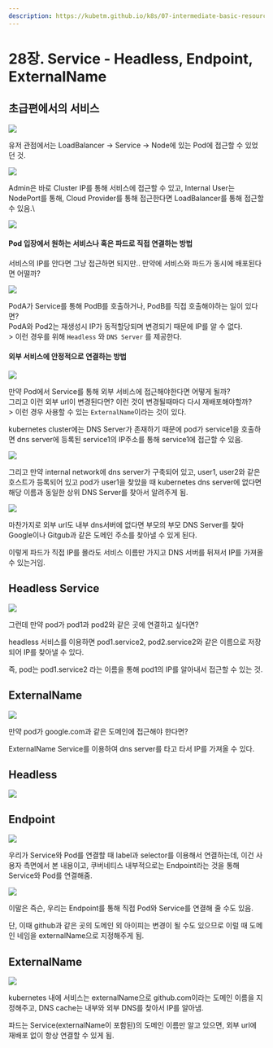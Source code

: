 ```yaml
---
description: https://kubetm.github.io/k8s/07-intermediate-basic-resource/service/
---
```


# 28장. Service - Headless, Endpoint, ExternalName

## 초급편에서의 서비스

![](<../../.gitbook/assets/image (135).png>)



유저 관점에서는 LoadBalancer  -> Service -> Node에 있는 Pod에 접근할 수 있었던 것.

![](<../../.gitbook/assets/image (134).png>)

Admin은 바로 Cluster IP를 통해 서비스에 접근할 수 있고, Internal User는 NodePort를 통해, Cloud Provider를 통해 접근한다면 LoadBalancer를 통해 접근할 수 있음.\


![](<../../.gitbook/assets/image (153).png>)

#### Pod 입장에서 원하는 서비스나 혹은 파드로 직접 연결하는 방법

서비스의 IP를 안다면 그냥 접근하면 되지만.. 만약에 서비스와 파드가 동시에 배포된다면 어떨까?

![](<../../.gitbook/assets/image (123).png>)

PodA가 Service를 통해 PodB를 호출하거나, PodB를 직접 호출해야하는 일이 있다면?\
PodA와 Pod2는 재생성시 IP가 동적할당되며 변경되기 때문에 IP를 알 수 없다.\
\>  이런 경우를 위해 `Headless` 와 `DNS Server` 를 제공한다.

#### 외부 서비스에 안정적으로 연결하는 방법

![](<../../.gitbook/assets/image (114).png>)

만약 Pod에서 Service를 통해 외부 서비스에 접근해야한다면 어떻게 될까?\
그리고 이런 외부 url이 변경된다면? 이런 것이 변경될때마다 다시 재배포해야할까?\
\> 이런 경우 사용할 수 있는 `ExternalName`이라는 것이 있다.

kubernetes cluster에는 DNS Server가 존재하기 때문에 pod가 service1을 호출하면 dns server에 등록된 service1의 IP주소를 통해 service1에 접근할 수 있음.

![](<../../.gitbook/assets/image (128).png>)

그리고 만약 internal network에 dns server가 구축되어 있고, user1, user2와 같은 호스트가 등록되어 있고 pod가 user1을 찾았을 때 kubernetes dns server에 없다면 해당 이름과 동일한 상위 DNS Server를 찾아서 알려주게 됨.

![](<../../.gitbook/assets/image (136).png>)

마찬가지로 외부 url도 내부 dns서버에 없다면 부모의 부모 DNS Server를 찾아 Google이나 Gitgub과 같은 도메인 주소를 찾아낼 수 있게 된다.

이렇게 파드가 직접 IP를 몰라도 서비스 이름만 가지고 DNS 서버를 뒤져서 IP를 가져올 수 있는거임.

## Headless Service

![](<../../.gitbook/assets/image (124).png>)

그런데 만약 pod가 pod1과 pod2와 같은 곳에 연결하고 싶다면?

headless 서비스를 이용하면 pod1.service2, pod2.service2와 같은 이름으로 저장되어 IP를 찾아낼 수 있다.

 즉, pod는 pod1.service2 라는 이름을 통해 pod1의 IP를 알아내서 접근할 수 있는 것.

## ExternalName

![](<../../.gitbook/assets/image (132).png>)

만약 pod가 google.com과 같은 도메인에 접근해야 한다면?

ExternalName Service를 이용하여 dns server를 타고 타서 IP를 가져올 수 있다.

## Headless

![](<../../.gitbook/assets/image (137).png>)

## Endpoint

![](<../../.gitbook/assets/image (131).png>)



우리가 Service와 Pod를 연결할 때 label과 selector를 이용해서 연결하는데, 이건 사용자 측면에서 본 내용이고, 쿠버네티스 내부적으로는 Endpoint라는 것을 통해 Service와 Pod를 연결해줌.

![](<../../.gitbook/assets/image (129).png>)

이말은 즉슨, 우리는 Endpoint를 통해 직접 Pod와 Service를 연결해 줄 수도 있음.

 단, 이때 github과 같은 곳의 도메인 외 아이피는 변경이 될 수도 있으므로 이럴 때 도메인 네임을 externalName으로 지정해주게 됨.

## ExternalName



![](<../../.gitbook/assets/image (140).png>)

kubernetes 내에 서비스는 externalName으로 github.com이라는 도메인 이름을 지정해주고, DNS cache는 내부와 외부 DNS를 찾아서 IP를 알아냄.

 파드는 Service(externalName이 포함된)의 도메인 이름만 알고 있으면, 외부 url에 재배포 없이 항상 연결할 수 있게 됨.



